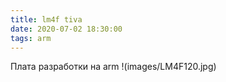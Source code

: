 ```yaml
---
title: lm4f tiva
date: 2020-07-02 18:30:00
tags: arm
---
```

Плата разработки на arm 
!(images/LM4F120.jpg)
